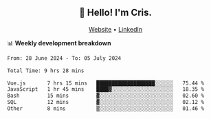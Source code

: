 
<h2 align="center">👋 Hello! I'm Cris.</h2>
<p align="center">
  <a href="https://www.criscunas.dev">Website</a> •
  <a href="https://www.linkedin.com/in/cristophercunas/">LinkedIn</a> 
</p>


📊 **Weekly development breakdown**
<!--START_SECTION:waka-->

```txt
From: 28 June 2024 - To: 05 July 2024

Total Time: 9 hrs 28 mins

Vue.js       7 hrs 15 mins   ███████████████████░░░░░░   75.44 %
JavaScript   1 hr 45 mins    ████▓░░░░░░░░░░░░░░░░░░░░   18.35 %
Bash         15 mins         ▓░░░░░░░░░░░░░░░░░░░░░░░░   02.60 %
SQL          12 mins         ▓░░░░░░░░░░░░░░░░░░░░░░░░   02.12 %
Other        8 mins          ▒░░░░░░░░░░░░░░░░░░░░░░░░   01.46 %
```

<!--END_SECTION:waka-->
